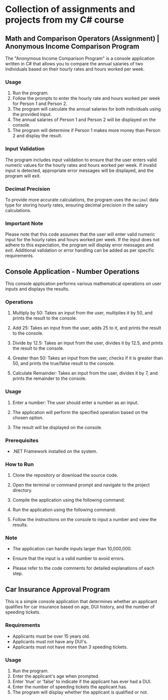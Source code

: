 # Collection of assignments and projects from my C# course

## Math and Comparison Operators (Assignment) | Anonymous Income Comparison Program

The "Anonymous Income Comparison Program" is a console application written in C# that allows you to compare the annual salaries of two individuals based on their hourly rates and hours worked per week.

### Usage

1. Run the program.
2. Follow the prompts to enter the hourly rate and hours worked per week for Person 1 and Person 2.
3. The program will calculate the annual salaries for both individuals using the provided input.
4. The annual salaries of Person 1 and Person 2 will be displayed on the console.
5. The program will determine if Person 1 makes more money than Person 2 and display the result.

### Input Validation

The program includes input validation to ensure that the user enters valid numeric values for the hourly rates and hours worked per week. If invalid input is detected, appropriate error messages will be displayed, and the program will exit.

### Decimal Precision

To provide more accurate calculations, the program uses the `decimal` data type for storing hourly rates, ensuring decimal precision in the salary calculations.

### Important Note

Please note that this code assumes that the user will enter valid numeric input for the hourly rates and hours worked per week. If the input does not adhere to this expectation, the program will display error messages and exit. Additional validation or error handling can be added as per specific requirements.



## Console Application - Number Operations

This console application performs various mathematical operations on user inputs and displays the results.

### Operations

1. Multiply by 50: Takes an input from the user, multiplies it by 50, and prints the result to the console.

2. Add 25: Takes an input from the user, adds 25 to it, and prints the result to the console.

3. Divide by 12.5: Takes an input from the user, divides it by 12.5, and prints the result to the console.

4. Greater than 50: Takes an input from the user, checks if it is greater than 50, and prints the true/false result to the console.

5. Calculate Remainder: Takes an input from the user, divides it by 7, and prints the remainder to the console.

### Usage

1. Enter a number: The user should enter a number as an input.

2. The application will perform the specified operation based on the chosen option.

3. The result will be displayed on the console.

### Prerequisites

- .NET Framework installed on the system.

### How to Run

1. Clone the repository or download the source code.

2. Open the terminal or command prompt and navigate to the project directory.

3. Compile the application using the following command:

4. Run the application using the following command:

5. Follow the instructions on the console to input a number and view the results.

### Note

- The application can handle inputs larger than 10,000,000.

- Ensure that the input is a valid number to avoid errors.

- Please refer to the code comments for detailed explanations of each step.

## Car Insurance Approval Program

This is a simple console application that determines whether an applicant qualifies for car insurance based on age, DUI history, and the number of speeding tickets.

### Requirements

- Applicants must be over 15 years old.
- Applicants must not have any DUI's.
- Applicants must not have more than 3 speeding tickets.

### Usage

1. Run the program.
2. Enter the applicant's age when prompted.
3. Enter 'true' or 'false' to indicate if the applicant has ever had a DUI.
4. Enter the number of speeding tickets the applicant has.
5. The program will display whether the applicant is qualified or not.


